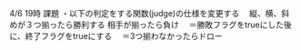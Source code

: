 4/6 19時
課題
・以下の判定をする関数(judge)の仕様を変更する
　縦、横、斜めが３つ揃ったら勝利する
  相手が揃ったら負け
　＝勝敗フラグをtrueにした後に、終了フラグをtrueにする
　＝3つ揃わなかったらドロー

